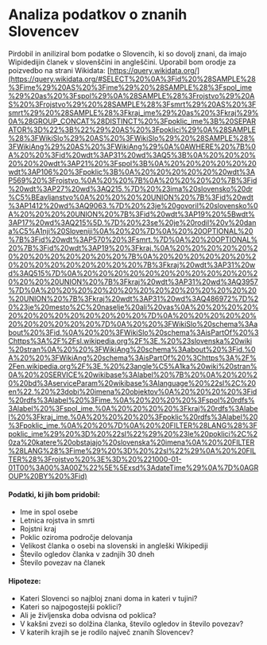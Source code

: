Analiza podatkov o znanih Slovencev
===================================

Pirdobil in aniliziral bom podatke o Slovencih, ki so dovolj znani, da imajo Wipidedijin članek v slovenščini in angleščini. Uporabil bom orodje za poizvedbo na strani Wikidata: [https://query.wikidata.org/](https://query.wikidata.org/#SELECT%20%0A%3Fid%20%28SAMPLE%28%3Fime%29%20AS%20%3Fime%29%20%28SAMPLE%28%3Fspol_ime%29%20as%20%3Fspol%29%0A%28SAMPLE%28%3Frojstvo%29%20AS%20%3Frojstvo%29%20%28SAMPLE%28%3Fsmrt%29%20AS%20%3Fsmrt%29%20%28SAMPLE%28%3Fkraj_ime%29%20as%20%3Fkraj%29%0A%28GROUP_CONCAT%28DISTINCT%20%3Fpoklic_ime%3B%20SEPARATOR%3D%22%3B%22%29%20AS%20%3Fpoklici%29%0A%28SAMPLE%28%3FWikiSlo%29%20AS%20%3FWikiSlo%29%20%28SAMPLE%28%3FWikiAng%29%20AS%20%3FWikiAng%29%0A%0AWHERE%20%7B%0A%20%20%3Fid%20wdt%3AP31%20wd%3AQ5%3B%0A%20%20%20%20%20%20wdt%3AP21%20%3Fspol%3B%0A%20%20%20%20%20%20wdt%3AP106%20%3Fpoklic%3B%0A%20%20%20%20%20%20wdt%3AP569%20%3Frojstvo.%0A%20%20%7B%0A%20%20%20%20%7B%3Fid%20wdt%3AP27%20wd%3AQ215.%7D%20%23ima%20slovensko%20dr%C5%BEavljanstvo%0A%20%20%20%20UNION%20%7B%3Fid%20wdt%3AP1412%20wd%3AQ9063.%7D%20%23je%20govoril%20slovensko%0A%20%20%20%20UNION%20%7B%3Fid%20wdt%3AP19%20%5Bwdt%3AP17%20wd%3AQ215%5D.%7D%20%23se%20je%20rodil%20v%20dana%C5%A1nji%20Sloveniji%0A%20%20%7D%0A%20%20OPTIONAL%20%7B%3Fid%20wdt%3AP570%20%3Fsmrt.%7D%0A%20%20OPTIONAL%20%7B%3Fid%20wdt%3AP19%20%3Fkraj.%0A%20%20%20%20%20%20%20%20%20%20%20%20%20%7B%0A%20%20%20%20%20%20%20%20%20%20%20%20%20%20%20%7B%3Fkraj%20wdt%3AP31%20wd%3AQ515%7D%0A%20%20%20%20%20%20%20%20%20%20%20%20%20%20%20UNION%20%7B%3Fkraj%20wdt%3AP31%20wd%3AQ3957%7D%0A%20%20%20%20%20%20%20%20%20%20%20%20%20%20%20UNION%20%7B%3Fkraj%20wdt%3AP31%20wd%3AQ486972%7D%20%23je%20mesto%2C%20naselje%20ali%20vas%0A%20%20%20%20%20%20%20%20%20%20%20%20%20%7D%0A%20%20%20%20%20%20%20%20%20%20%20%7D%0A%20%20%3FWikiSlo%20schema%3Aabout%20%3Fid.%0A%20%20%3FWikiSlo%20schema%3AisPartOf%20%3Chttps%3A%2F%2Fsl.wikipedia.org%2F%3E.%20%23slovenska%20wiki%20stran%0A%20%20%3FWikiAng%20schema%3Aabout%20%3Fid.%0A%20%20%3FWikiAng%20schema%3AisPartOf%20%3Chttps%3A%2F%2Fen.wikipedia.org%2F%3E.%20%23angle%C5%A1ka%20wiki%20stran%0A%20%20SERVICE%20wikibase%3Alabel%20%7B%20%0A%20%20%20%20bd%3AserviceParam%20wikibase%3Alanguage%20%22sl%2C%20en%22.%20%23dobi%20imena%20objektov%0A%20%20%20%20%3Fid%20rdfs%3Alabel%20%3Fime.%0A%20%20%20%20%3Fspol%20rdfs%3Alabel%20%3Fspol_ime.%0A%20%20%20%20%3Fkraj%20rdfs%3Alabel%20%3Fkraj_ime.%0A%20%20%20%20%3Fpoklic%20rdfs%3Alabel%20%3Fpoklic_ime.%0A%20%20%7D%0A%20%20FILTER%28LANG%28%3Fpoklic_ime%29%20%3D%20%22sl%22%29%20%23le%20poklici%2C%20za%20katere%20obstajajo%20slovenska%20imena%0A%20%20FILTER%28LANG%28%3Fime%29%20%3D%20%22sl%22%29%0A%20%20FILTER%28%3Frojstvo%20%3E%3D%20%221000-01-01T00%3A00%3A00Z%22%5E%5Exsd%3AdateTime%29%0A%7D%0AGROUP%20BY%20%3Fid)


#### Podatki, ki jih bom pridobil:
* Ime in spol osebe
* Letnica rojstva in smrti
* Rojstni kraj
* Poklic oziroma področje delovanja
* Velikost članka o osebi na slovenski in angleški Wikipediji
* Število ogledov članka v zadnjih 30 dneh
* Število povezav na članek

#### Hipoteze:
* Kateri Slovenci so najbloj znani doma in kateri v tujini?
* Kateri so najpogostejši poklici?
* Ali je življenska doba odvisna od poklica?
* V kakšni zvezi so dolžina članka, število ogledov in število povezav?
* V katerih krajih se je rodilo največ znanih Slovencev?